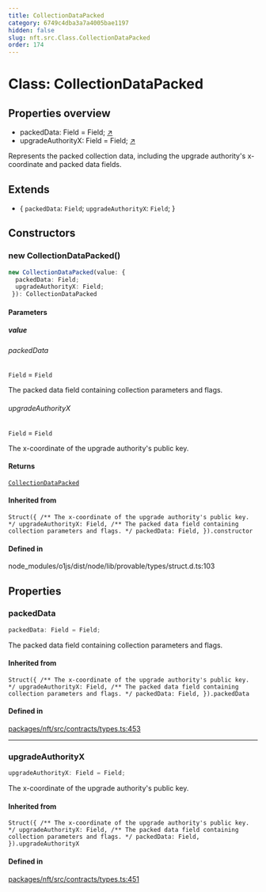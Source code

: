 ```yaml
---
title: CollectionDataPacked
category: 6749c4dba3a7a4005bae1197
hidden: false
slug: nft.src.Class.CollectionDataPacked
order: 174
---
```


# Class: CollectionDataPacked

## Properties overview

- packedData:  Field = Field; [↗](#packeddata)
- upgradeAuthorityX:  Field = Field; [↗](#upgradeauthorityx)

Represents the packed collection data, including the upgrade authority's x-coordinate and packed data fields.

## Extends

- \{
  `packedData`: `Field`;
  `upgradeAuthorityX`: `Field`;
 \}

## Constructors

### new CollectionDataPacked()

```ts
new CollectionDataPacked(value: {
  packedData: Field;
  upgradeAuthorityX: Field;
 }): CollectionDataPacked
```

#### Parameters

##### value

###### packedData

`Field` = `Field`

The packed data field containing collection parameters and flags.

###### upgradeAuthorityX

`Field` = `Field`

The x-coordinate of the upgrade authority's public key.

#### Returns

[`CollectionDataPacked`](nftsrcclasscollectiondatapacked)

#### Inherited from

`Struct({
  /** The x-coordinate of the upgrade authority's public key. */
  upgradeAuthorityX: Field,
  /** The packed data field containing collection parameters and flags. */
  packedData: Field,
}).constructor`

#### Defined in

node\_modules/o1js/dist/node/lib/provable/types/struct.d.ts:103

## Properties

### packedData

```ts
packedData: Field = Field;
```

The packed data field containing collection parameters and flags.

#### Inherited from

`Struct({
  /** The x-coordinate of the upgrade authority's public key. */
  upgradeAuthorityX: Field,
  /** The packed data field containing collection parameters and flags. */
  packedData: Field,
}).packedData`

#### Defined in

[packages/nft/src/contracts/types.ts:453](https://github.com/zkcloudworker/minatokens-lib/blob/main/packages/nft/src/contracts/types.ts#L453)

***

### upgradeAuthorityX

```ts
upgradeAuthorityX: Field = Field;
```

The x-coordinate of the upgrade authority's public key.

#### Inherited from

`Struct({
  /** The x-coordinate of the upgrade authority's public key. */
  upgradeAuthorityX: Field,
  /** The packed data field containing collection parameters and flags. */
  packedData: Field,
}).upgradeAuthorityX`

#### Defined in

[packages/nft/src/contracts/types.ts:451](https://github.com/zkcloudworker/minatokens-lib/blob/main/packages/nft/src/contracts/types.ts#L451)

